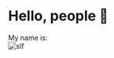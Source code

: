 # Hello, people 👋
My name is:  
![slf](https://github.com/HerrFux/HerrFux/logo.png "Yep! That's my name.")
